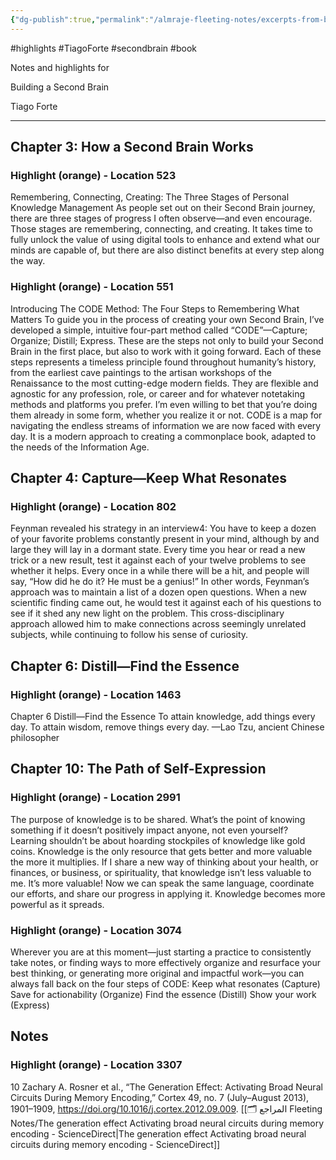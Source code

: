```yaml
---
{"dg-publish":true,"permalink":"/almraje-fleeting-notes/excerpts-from-building-a-second-brain/"}
---
```


#highlights #TiagoForte  #secondbrain #book

Notes and highlights for

Building a Second Brain

Tiago Forte

---

## Chapter 3: How a Second Brain Works

### Highlight (orange) - Location 523

Remembering, Connecting, Creating: The Three Stages of Personal Knowledge Management As people set out on their Second Brain journey, there are three stages of progress I often observe—and even encourage. Those stages are remembering, connecting, and creating. It takes time to fully unlock the value of using digital tools to enhance and extend what our minds are capable of, but there are also distinct benefits at every step along the way.

### Highlight (orange) - Location 551

Introducing The CODE Method: The Four Steps to Remembering What Matters To guide you in the process of creating your own Second Brain, I’ve developed a simple, intuitive four-part method called “CODE”—Capture; Organize; Distill; Express. These are the steps not only to build your Second Brain in the first place, but also to work with it going forward. Each of these steps represents a timeless principle found throughout humanity’s history, from the earliest cave paintings to the artisan workshops of the Renaissance to the most cutting-edge modern fields. They are flexible and agnostic for any profession, role, or career and for whatever notetaking methods and platforms you prefer. I’m even willing to bet that you’re doing them already in some form, whether you realize it or not. CODE is a map for navigating the endless streams of information we are now faced with every day. It is a modern approach to creating a commonplace book, adapted to the needs of the Information Age.


## Chapter 4: Capture—Keep What Resonates

### Highlight (orange) - Location 802

Feynman revealed his strategy in an interview4: You have to keep a dozen of your favorite problems constantly present in your mind, although by and large they will lay in a dormant state. Every time you hear or read a new trick or a new result, test it against each of your twelve problems to see whether it helps. Every once in a while there will be a hit, and people will say, “How did he do it? He must be a genius!” In other words, Feynman’s approach was to maintain a list of a dozen open questions. When a new scientific finding came out, he would test it against each of his questions to see if it shed any new light on the problem. This cross-disciplinary approach allowed him to make connections across seemingly unrelated subjects, while continuing to follow his sense of curiosity.

## Chapter 6: Distill—Find the Essence

### Highlight (orange) - Location 1463

Chapter 6 Distill—Find the Essence To attain knowledge, add things every day. To attain wisdom, remove things every day. —Lao Tzu, ancient Chinese philosopher

## Chapter 10: The Path of Self-Expression

### Highlight (orange) - Location 2991

The purpose of knowledge is to be shared. What’s the point of knowing something if it doesn’t positively impact anyone, not even yourself? Learning shouldn’t be about hoarding stockpiles of knowledge like gold coins. Knowledge is the only resource that gets better and more valuable the more it multiplies. If I share a new way of thinking about your health, or finances, or business, or spirituality, that knowledge isn’t less valuable to me. It’s more valuable! Now we can speak the same language, coordinate our efforts, and share our progress in applying it. Knowledge becomes more powerful as it spreads.

### Highlight (orange) - Location 3074

Wherever you are at this moment—just starting a practice to consistently take notes, or finding ways to more effectively organize and resurface your best thinking, or generating more original and impactful work—you can always fall back on the four steps of CODE: Keep what resonates (Capture) Save for actionability (Organize) Find the essence (Distill) Show your work (Express)

## Notes

### Highlight (orange) - Location 3307

10 Zachary A. Rosner et al., “The Generation Effect: Activating Broad Neural Circuits During Memory Encoding,” Cortex 49, no. 7 (July–August 2013), 1901–1909, https://doi.org/10.1016/j.cortex.2012.09.009. [[🗂️ المراجع Fleeting Notes/The generation effect Activating broad neural circuits during memory encoding - ScienceDirect\|The generation effect Activating broad neural circuits during memory encoding - ScienceDirect]]